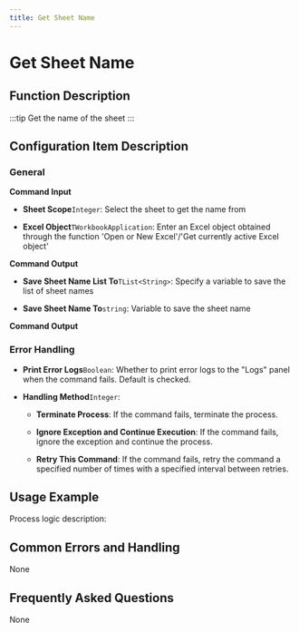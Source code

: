 ```yaml
---
title: Get Sheet Name
---
```


# Get Sheet Name

## Function Description

:::tip 
Get the name of the sheet
:::

## Configuration Item Description

### General

**Command Input**

- **Sheet Scope**`Integer`: Select the sheet to get the name from

- **Excel Object**`TWorkbookApplication`: Enter an Excel object obtained through the function 'Open or New Excel'/'Get currently active Excel object'


**Command Output**

- **Save Sheet Name List To**`TList<String>`: Specify a variable to save the list of sheet names

- **Save Sheet Name To**`string`: Variable to save the sheet name


**Command Output**

### Error Handling

- **Print Error Logs**`Boolean`: Whether to print error logs to the "Logs" panel when the command fails. Default is checked. 

- **Handling Method**`Integer`:

    - **Terminate Process**: If the command fails, terminate the process.

    - **Ignore Exception and Continue Execution**: If the command fails, ignore the exception and continue the process.

    - **Retry This Command**: If the command fails, retry the command a specified number of times with a specified interval between retries.

## Usage Example

Process logic description:

## Common Errors and Handling

None

## Frequently Asked Questions

None

